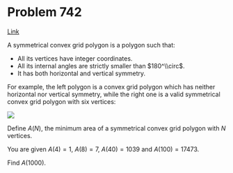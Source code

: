 # Problem 742

[Link](https://projecteuler.net/problem=742)

A symmetrical convex grid polygon is a polygon such that:

*   All its vertices have integer coordinates.
*   All its internal angles are strictly smaller than $180^\\circ$.
*   It has both horizontal and vertical symmetry.

For example, the left polygon is a convex grid polygon which has neither horizontal nor vertical symmetry, while the right one is a valid symmetrical convex grid polygon with six vertices:

![](resources/images/0742_hexagons.jpg?1678992055)

Define $A(N)$, the minimum area of a symmetrical convex grid polygon with $N$ vertices.

You are given $A(4) = 1$, $A(8) = 7$, $A(40) = 1039$ and $A(100) = 17473$.

Find $A(1000)$.
